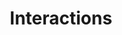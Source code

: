 ---
layout: page
title: Interactions
permalink: /selenium/lessons/interactions.html
description: "A look at the basic interactions we can do with Selenium WebDriver"
comments: true
signoff: true
redirect_to:
  - https://automationintesting.com/selenium/lessons/interactions.html
---